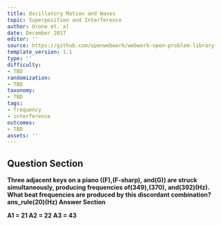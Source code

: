 ```yaml
---
title: Oscillatory Motion and Waves
topic: Superposition and Interference
author: Urone et. al
date: December 2017
editor: ''
source: https://github.com/openwebwork/webwork-open-problem-library
template_version: 1.1
type: ''
difficulty:
- TBD
randomization:
- TBD
taxonomy:
- TBD
tags:
- frequency
- interference
outcomes:
- TBD
assets: ''
---
```


## Question Section 

<b>
Three adjacent keys on a piano ((F),(F-sharp), and(G)) are struck simultaneously, producing frequencies of(349),(370), and(392)(Hz). What beat frequencies are produced by this discordant combination?
ans_rule(20)(Hz) <ans_rule(20)(Hz) <ans_rule(20)(Hz)



## Answer Section

A1 = 21
A2 = 22
A3 = 43